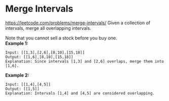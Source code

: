 # Merge Intervals
https://leetcode.com/problems/merge-intervals/
Given a collection of intervals, merge all overlapping intervals.  

Note that you cannot sell a stock before you buy one.  
**Example 1:**  
```
Input: [[1,3],[2,6],[8,10],[15,18]]  
Output: [[1,6],[8,10],[15,18]]  
Explanation: Since intervals [1,3] and [2,6] overlaps, merge them into [1,6].  
```

**Example 2:**  
```
Input: [[1,4],[4,5]]  
Output: [[1,5]]  
Explanation: Intervals [1,4] and [4,5] are considered overlapping.  
```
